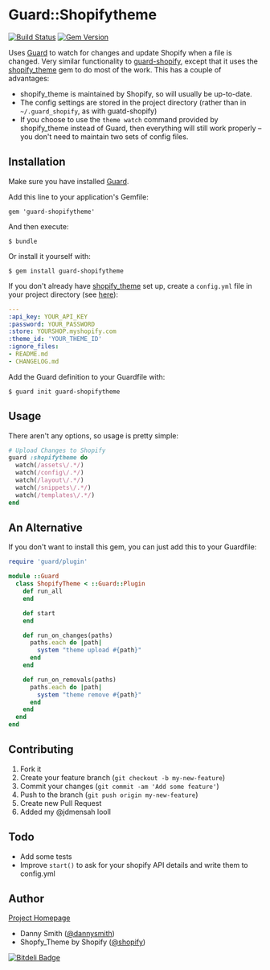 # Guard::Shopifytheme
[![Build Status](https://travis-ci.org/dannysmith/guard-shopifytheme.png?branch=master)](https://travis-ci.org/dannysmith/guard-shopifytheme) [![Gem Version](https://badge.fury.io/rb/guard-shopifytheme.png)](http://badge.fury.io/rb/guard-shopifytheme)

Uses [Guard](https://github.com/guard/guard) to watch for changes and update Shopify when a file is changed. Very similar functionality to [guard-shopify](https://github.com/1337807/guard-shopify), except that it uses the [shopify_theme](https://github.com/Shopify/shopify_theme) gem to do most of the work. This has a couple of advantages:

* shopify_theme is maintained by Shopify, so will usually be up-to-date.
* The config settings are stored in the project directory (rather than in `~/.guard_shopify`, as with guatd-shopify)
* If you choose to use the `theme watch` command provided by shopify_theme instead of Guard, then everything will still work properly – you don't need to maintain two sets of config files.

## Installation
Make sure you have installed [Guard](https://github.com/guard/guard).

Add this line to your application's Gemfile:

    gem 'guard-shopifytheme'

And then execute:

    $ bundle

Or install it yourself with:

    $ gem install guard-shopifytheme

If you don't already have [shopify_theme](https://github.com/Shopify/shopify_theme) set up, create a `config.yml` file in your project directory (see [here](https://github.com/Shopify/shopify_theme#usage)):

````yaml
---
:api_key: YOUR_API_KEY
:password: YOUR_PASSWORD
:store: YOURSHOP.myshopify.com
:theme_id: 'YOUR_THEME_ID'
:ignore_files:
- README.md
- CHANGELOG.md
````

Add the Guard definition to your Guardfile with:

    $ guard init guard-shopifytheme

## Usage
There aren't any options, so usage is pretty simple:

````ruby
# Upload Changes to Shopify
guard :shopifytheme do
  watch(/assets\/.*/)
  watch(/config\/.*/)
  watch(/layout\/.*/)
  watch(/snippets\/.*/)
  watch(/templates\/.*/)
end
````


## An Alternative
If you don't want to install this gem, you can just add this to your Guardfile:

````ruby
require 'guard/plugin'

module ::Guard
  class ShopifyTheme < ::Guard::Plugin
    def run_all
    end

    def start
    end

    def run_on_changes(paths)
      paths.each do |path|
        system "theme upload #{path}"
      end
    end

    def run_on_removals(paths)
      paths.each do |path|
        system "theme remove #{path}"
      end
    end
  end
end
````

## Contributing
1. Fork it
2. Create your feature branch (`git checkout -b my-new-feature`)
3. Commit your changes (`git commit -am 'Add some feature'`)
4. Push to the branch (`git push origin my-new-feature`)
5. Create new Pull Request
6. Added my @jdmensah looll
## Todo
- Add some tests
- Improve `start()` to ask for your shopify API details and write them to config.yml

## Author
[Project Homepage](http://dannysmith.github.io/guard-shopifytheme)

- Danny Smith ([@dannysmith](http://github.com/dannysmith))
- Shopfy_Theme by Shopify ([@shopify](https://github.com/Shopify))


[![Bitdeli Badge](https://d2weczhvl823v0.cloudfront.net/dannysmith/guard-shopifytheme/trend.png)](https://bitdeli.com/free "Bitdeli Badge")

